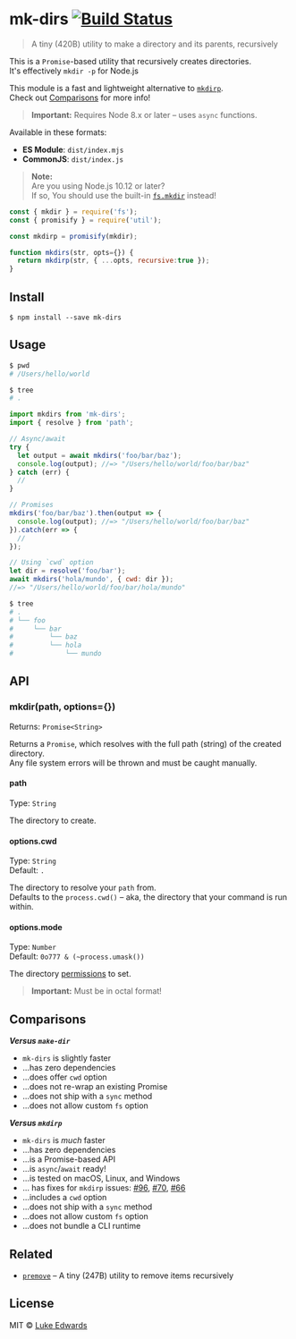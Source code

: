 # mk-dirs [![Build Status](https://badgen.now.sh/travis/lukeed/mk-dirs)](https://travis-ci.org/lukeed/mk-dirs)

> A tiny (420B) utility to make a directory and its parents, recursively

This is a `Promise`-based utility that recursively creates directories.<br>
It's effectively `mkdir -p` for Node.js

This module is a fast and lightweight alternative to [`mkdirp`](https://github.com/substack/node-mkdirp).<br>
Check out [Comparisons](#comparisons) for more info!

> **Important:** Requires Node 8.x or later – uses `async` functions.

Available in these formats:

* **ES Module**: `dist/index.mjs`
* **CommonJS**: `dist/index.js`

> **Note:**<br>
> Are you using Node.js 10.12 or later?<br>
> If so, You should use the built-in [`fs.mkdir`](https://nodejs.org/api/fs.html#fs_fs_mkdir_path_options_callback) instead!

  ```js
  const { mkdir } = require('fs');
  const { promisify } = require('util');

  const mkdirp = promisify(mkdir);

  function mkdirs(str, opts={}) {
    return mkdirp(str, { ...opts, recursive:true });
  }
  ```


## Install

```
$ npm install --save mk-dirs
```


## Usage

```sh
$ pwd
# /Users/hello/world

$ tree
# .
```

```js
import mkdirs from 'mk-dirs';
import { resolve } from 'path';

// Async/await
try {
  let output = await mkdirs('foo/bar/baz');
  console.log(output); //=> "/Users/hello/world/foo/bar/baz"
} catch (err) {
  //
}

// Promises
mkdirs('foo/bar/baz').then(output => {
  console.log(output); //=> "/Users/hello/world/foo/bar/baz"
}).catch(err => {
  //
});

// Using `cwd` option
let dir = resolve('foo/bar');
await mkdirs('hola/mundo', { cwd: dir });
//=> "/Users/hello/world/foo/bar/hola/mundo"
```

```sh
$ tree
# .
# └── foo
#     └── bar
#         └── baz
#         └── hola
#             └── mundo
```


## API

### mkdir(path, options={})
Returns: `Promise<String>`

Returns a `Promise`, which resolves with the full path (string) of the created directory.<br>
Any file system errors will be thrown and must be caught manually.

#### path
Type: `String`

The directory to create.

#### options.cwd
Type: `String`<br>
Default: `.`

The directory to resolve your `path` from.<br>
Defaults to the `process.cwd()` – aka, the directory that your command is run within.

#### options.mode
Type: `Number`<br>
Default: `0o777 & (~process.umask())`

The directory [permissions](https://x-team.com/blog/file-system-permissions-umask-node-js/) to set.

> **Important:** Must be in octal format!


## Comparisons

***Versus `make-dir`***

* `mk-dirs` is slightly faster
* ...has zero dependencies
* ...does offer `cwd` option
* ...does not re-wrap an existing Promise
* ...does not ship with a `sync` method
* ...does not allow custom `fs` option

***Versus `mkdirp`***

* `mk-dirs` is _much_ faster
* ...has zero dependencies
* ...is a Promise-based API
* ...is `async`/`await` ready!
* ...is tested on macOS, Linux, and Windows
* ... has fixes for `mkdirp` issues: [#96](https://github.com/substack/node-mkdirp/pull/96), [#70](https://github.com/substack/node-mkdirp/issues/70), [#66](https://github.com/substack/node-mkdirp/issues/66)
* ...includes a `cwd` option
* ...does not ship with a `sync` method
* ...does not allow custom `fs` option
* ...does not bundle a CLI runtime

## Related

- [`premove`](https://github.com/lukeed/premove) – A tiny (247B) utility to remove items recursively

## License

MIT © [Luke Edwards](https://lukeed.com)
